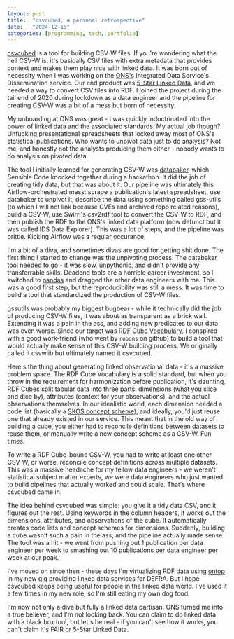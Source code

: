 ```yaml
---
layout: post
title:  "csvcubed, a personal retrospective"
date:   "2024-12-15"
categories: [programming, tech, portfolio]
---
```


[csvcubed](https://github.com/ONSdigital/csvcubed) is a tool for building CSV-W files. If you're wondering what the hell CSV-W is, it's basically CSV files with extra metadata that provides context and makes them play nice with linked data. It was born out of necessity when I was working on the [ONS's](https://www.ons.gov.uk) Integrated Data Service's Dissemination service. Our end product was [5-Star Linked Data](https://5stardata.info/en/), and we needed a way to convert CSV files into RDF. I joined the project during the tail end of 2020 during lockdown as a data engineer and the pipeline for creating CSV-W was a bit of a mess but born of necessity.

My onboarding at ONS was great - I was quickly indoctrinated into the power of linked data and the associated standards. My actual job though? Unfucking presentational spreadsheets that locked away most of ONS's statistical publications. Who wants to unpivot data just to do analysis? Not me, and honestly not the analysts producing them either - nobody wants to do analysis on pivoted data.

The tool I initially learned for generating CSV-W was [databaker](https://github.com/GSS-Cogs/databaker), which Sensible Code knocked together during a hackathon. It did the job of creating tidy data, but that was about it. Our pipeline was ultimately this Airflow-orchestrated mess: scrape a publication's latest spreadsheet, use databaker to unpivot it, describe the data using something called gss-utils (to which I will not link because CVEs and archived repo related reasons), build a CSV-W, use Swirrl's csv2rdf tool to convert the CSV-W to RDF, and then publish the RDF to the ONS's linked data platform (now defunct but it was called IDS Data Explorer). This was a lot of steps, and the pipeline was brittle. Kicking Airflow was a regular occurance.


I'm a bit of a diva, and sometimes divas are good for getting shit done. The first thing I started to change was the unpivoting process. The databaker tool needed to go - it was slow, unpythonic, and didn't provide any transferrable skills. Deadend tools are a horrible career investment, so I switched to [pandas](https://pandas.pydata.org/) and dragged the other data engineers with me. This was a good first step, but the reproducibility was still a mess. It was time to build a tool that standardized the production of CSV-W files.

gssutils was probably my biggest bugbear - while it technically did the job of producing CSV-W files, it was about as transparent as a brick wall. Extending it was a pain in the ass, and adding new predicates to our data was even worse. Since our target was [RDF Cube Vocabulary](https://www.w3.org/TR/vocab-data-cube/), I conspired with a good work-friend (who went by `robons` on github) to build a tool that would actually make sense of this CSV-W building process. We originally called it csvwlib but ultimately named it csvcubed.

Here's the thing about generating linked observational data - it's a massive problem space. The RDF Cube Vocabulary is a solid standard, but when you throw in the requirement for harmonization before publication, it's daunting. RDF Cubes split tabular data into three parts: dimensions (what you slice and dice by), attributes (context for your observations), and the actual observations themselves. In our idealistic world, each dimension needed a code list (basically a [SKOS concept scheme](https://www.w3.org/TR/skos-reference/#schemes)), and ideally, you'd just reuse one that already existed in our service. This meant that in the old way of building a cube, you either had to reconcile definitions between datasets to reuse them, or manually write a new concept scheme as a CSV-W. Fun times.

To write a RDF Cube-bound CSV-W, you had to write at least one other CSV-W, or worse, reconcile concept definitions across multiple datasets. This was a massive headache for my fellow data engineers - we weren't statistical subject matter experts, we were data engineers who just wanted to build pipelines that actually worked and could scale. That's where csvcubed came in.

The idea behind csvcubed was simple: you give it a tidy data CSV, and it figures out the rest. Using keywords in the column headers, it works out the dimensions, attributes, and observations of the cube. It automatically creates code lists and concept schemes for dimensions. Suddenly, building a cube wasn't such a pain in the ass, and the pipeline actually made sense. The tool was a hit - we went from pushing out 1 publication per data engineer per week to smashing out 10 publications per data engineer per week at our peak.

I've moved on since then - these days I'm virtualizing RDF data using [ontop](https://ontop-vkg.org/) in my new gig providing linked data services for DEFRA. But I hope csvcubed keeps being useful for people in the linked data world. I've used it a few times in my new role, so I'm still eating my own dog food.

I'm now not only a diva but fully a linked data partisan. ONS turned me into a true believer, and I'm not looking back. You can claim to do linked data with a black box tool, but let's be real - if you can't see how it works, you can't claim it's FAIR or 5-Star Linked Data.
